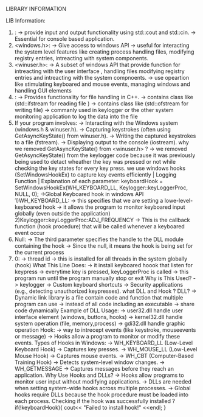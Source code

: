 
LIBRARY INFORMATION


LIB Information:
1) <iostream>:
    -> provide input and output functionality using std::cout and std::cin.
    -> Essential for console based application.
2) <windows.h>:
    -> Give access to windows API
    -> useful for interacting the system level  features like creating process handling files,
        modifying registry entries, intreacting with system components.
3) <winuser.h>:
    -> A subset of windows API that provide function for intreacting with the user interface , handling files
        modifying registry entries and intreacting with the system compnoents.
    -> use opeartion like stimulating keyboared and mouse events, managing windows and handling GUI elements
4) <fstream>:
    -> Provides functionality for file handling in C++.
    -> contains class like (std::ifstream for reading file )
    -> contains class like (std::ofstream for writing file)
    -> commanly used in  keylogger or the other system monitoring application to log the data into the file
5) If your program involves:
    -> Interacting with the Windows system (windows.h & winuser.h).
    -> Capturing keystrokes (often using GetAsyncKeyState() from winuser.h).
    -> Writing the captured keystrokes to a file (fstream).
    -> Displaying output to the console (iostream).
why we removed GetAsyncKeyState() from <winuser.h> ?
-> we removed GetAsyncKeyState() from the keylogger code because it was previously being used  to detact wheather the key was
    pressed or not while checking the key states for every key press. we use windows hooks (SetWindowsHookEx) to capture key
    events efficiently
|                                         Logging Function                                                     |
Explanation of each parameter:
keyboardHook = SetWindowsHookEx(WH_KEYBOARD_LL, Keylogger::keyLoggerProc, NULL, 0);
    ->Global Keyboared hook in  windows API
1)WH_KEYBOARD_LL:
    -> this specifies that we are setting a lowe-level-keyboared hook
    -> it allows the program to monitor keyboared input globally (even outside the application)
2)Keylogger::keyLoggerProc:ADJ_FREQUENCY
    -> This is the callback function (hook procedure) that will be called whenever a keyboared event occur
3) Null:
    -> The third parameter specifies the handle to the DLL module containing the hook
    -> Since the null, it means the hook is being set for the current process
4) 0:
    -> thread id
    -> this is installed for all threads in the system globally  (hook)
What This Line Does:
    -> it install  keyboared hoook that listen for keypress
    -> everytime key is pressed, keyLoggerProc is called
    -> this program run until the program manually stop or exit
Why is This Used?
    -> keylogger
    -> Custom keyboard shortcuts
    -> Security applications (e.g., detecting unauthorized keypresses).
what DLL and Hook ? 
DLL?
    -> Dynamic link library is a file contain code and function  that multiple program  can use
    -> instead of all code including  an executable
    -> share code dynamically
    Example of DLL Usage:
        -> user32.dll handle user interface element (windows, buttons, hooks)
        -> kernel32.dll handle system operation (file, memory,process)
        -> gdi32.dll handle graphic operation
Hook:
    -> way to intrecept events (like keystroke, mouseevents or message)
    -> Hooks allow a program to monitor or modify these events.
    Types of Hooks in Windows:
        -> WH_KEYBOARD_LL (Low-Level Keyboard Hook) → Captures key presses.
        -> WH_MOUSE_LL (Low-Level Mouse Hook) → Captures mouse events.
        -> WH_CBT (Computer-Based Training Hook) → Detects system-level window changes.
        -> WH_GETMESSAGE → Captures messages before they reach an application.
Why Use Hooks and DLLs?
    -> Hooks allow programs to monitor user input without modifying applications.
    -> DLLs are needed when setting system-wide hooks across multiple processes.
    -> Global hooks require DLLs because the hook procedure must be loaded into each process.
Checking if the hook was successfully installed ?
if(!keyboardHook){
    cout<< "Failed to install hook!" <<endl;
}
